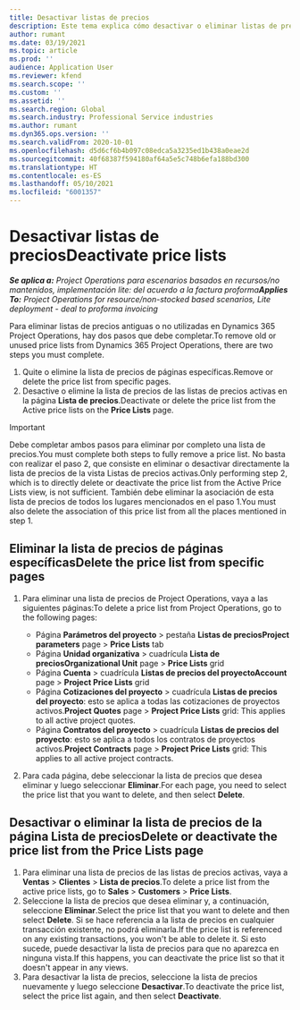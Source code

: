 ```yaml
---
title: Desactivar listas de precios
description: Este tema explica cómo desactivar o eliminar listas de precios antiguas o no utilizadas.
author: rumant
ms.date: 03/19/2021
ms.topic: article
ms.prod: ''
audience: Application User
ms.reviewer: kfend
ms.search.scope: ''
ms.custom: ''
ms.assetid: ''
ms.search.region: Global
ms.search.industry: Professional Service industries
ms.author: rumant
ms.dyn365.ops.version: ''
ms.search.validFrom: 2020-10-01
ms.openlocfilehash: d5d6cf6b4b097c08edca5a3235ed1b438a0eae2d
ms.sourcegitcommit: 40f68387f594180af64a5e5c748b6efa188bd300
ms.translationtype: HT
ms.contentlocale: es-ES
ms.lasthandoff: 05/10/2021
ms.locfileid: "6001357"
---
```

# <a name="deactivate-price-lists"></a><span data-ttu-id="b8780-103">Desactivar listas de precios</span><span class="sxs-lookup"><span data-stu-id="b8780-103">Deactivate price lists</span></span> 

<span data-ttu-id="b8780-104">_**Se aplica a:** Project Operations para escenarios basados en recursos/no mantenidos, implementación lite: del acuerdo a la factura proforma_</span><span class="sxs-lookup"><span data-stu-id="b8780-104">_**Applies To:** Project Operations for resource/non-stocked based scenarios, Lite deployment - deal to proforma invoicing_</span></span>

<span data-ttu-id="b8780-105">Para eliminar listas de precios antiguas o no utilizadas en Dynamics 365 Project Operations, hay dos pasos que debe completar.</span><span class="sxs-lookup"><span data-stu-id="b8780-105">To remove old or unused price lists from Dynamics 365 Project Operations, there are two steps you must complete.</span></span> 

1. <span data-ttu-id="b8780-106">Quite o elimine la lista de precios de páginas específicas.</span><span class="sxs-lookup"><span data-stu-id="b8780-106">Remove or delete the price list from specific pages.</span></span>
2. <span data-ttu-id="b8780-107">Desactive o elimine la lista de precios de las listas de precios activas en la página **Lista de precios**.</span><span class="sxs-lookup"><span data-stu-id="b8780-107">Deactivate or delete the price list from the Active price lists on the **Price Lists** page.</span></span>

>[!IMPORTANT]
> <span data-ttu-id="b8780-108">Debe completar ambos pasos para eliminar por completo una lista de precios.</span><span class="sxs-lookup"><span data-stu-id="b8780-108">You must complete both steps to fully remove a price list.</span></span> <span data-ttu-id="b8780-109">No basta con realizar el paso 2, que consiste en eliminar o desactivar directamente la lista de precios de la vista Listas de precios activas.</span><span class="sxs-lookup"><span data-stu-id="b8780-109">Only performing step 2, which is to directly delete or deactivate the price list from the Active Price Lists view, is not sufficient.</span></span> <span data-ttu-id="b8780-110">También debe eliminar la asociación de esta lista de precios de todos los lugares mencionados en el paso 1.</span><span class="sxs-lookup"><span data-stu-id="b8780-110">You must also delete the association of this price list from all the places mentioned in step 1.</span></span>

## <a name="delete-the-price-list-from-specific-pages"></a><span data-ttu-id="b8780-111">Eliminar la lista de precios de páginas específicas</span><span class="sxs-lookup"><span data-stu-id="b8780-111">Delete the price list from specific pages</span></span>
1. <span data-ttu-id="b8780-112">Para eliminar una lista de precios de Project Operations, vaya a las siguientes páginas:</span><span class="sxs-lookup"><span data-stu-id="b8780-112">To delete a price list from Project Operations, go to the following pages:</span></span>  

      - <span data-ttu-id="b8780-113">Página **Parámetros del proyecto** > pestaña **Listas de precios**</span><span class="sxs-lookup"><span data-stu-id="b8780-113">**Project parameters** page > **Price Lists** tab</span></span>
      - <span data-ttu-id="b8780-114">Página **Unidad organizativa** > cuadrícula **Lista de precios**</span><span class="sxs-lookup"><span data-stu-id="b8780-114">**Organizational Unit** page > **Price Lists** grid</span></span>
      - <span data-ttu-id="b8780-115">Página **Cuenta** > cuadrícula **Listas de precios del proyecto**</span><span class="sxs-lookup"><span data-stu-id="b8780-115">**Account** page > **Project Price Lists** grid</span></span>
      - <span data-ttu-id="b8780-116">Página **Cotizaciones del proyecto** > cuadrícula **Listas de precios del proyecto**: esto se aplica a todas las cotizaciones de proyectos activos.</span><span class="sxs-lookup"><span data-stu-id="b8780-116">**Project Quotes** page > **Project Price Lists** grid: This applies to all active project quotes.</span></span>
      - <span data-ttu-id="b8780-117">Página **Contratos del proyecto** > cuadrícula **Listas de precios del proyecto**: esto se aplica a todos los contratos de proyectos activos.</span><span class="sxs-lookup"><span data-stu-id="b8780-117">**Project Contracts** page > **Project Price Lists** grid: This applies to all active project contracts.</span></span>

 2. <span data-ttu-id="b8780-118">Para cada página, debe seleccionar la lista de precios que desea eliminar y luego seleccionar **Eliminar**.</span><span class="sxs-lookup"><span data-stu-id="b8780-118">For each page, you need to select the price list that you want to delete, and then select **Delete**.</span></span> 
 
## <a name="delete-or-deactivate-the-price-list-from-the-price-lists-page"></a><span data-ttu-id="b8780-119">Desactivar o eliminar la lista de precios de la página Lista de precios</span><span class="sxs-lookup"><span data-stu-id="b8780-119">Delete or deactivate the price list from the Price Lists page</span></span>
 
1. <span data-ttu-id="b8780-120">Para eliminar una lista de precios de las listas de precios activas, vaya a **Ventas** > **Clientes** > **Lista de precios**.</span><span class="sxs-lookup"><span data-stu-id="b8780-120">To delete a price list from the active price lists, go to **Sales** > **Customers** > **Price Lists**.</span></span> 
2. <span data-ttu-id="b8780-121">Seleccione la lista de precios que desea eliminar y, a continuación, seleccione **Eliminar**.</span><span class="sxs-lookup"><span data-stu-id="b8780-121">Select the price list that you want to delete and then select **Delete**.</span></span> <span data-ttu-id="b8780-122">Si se hace referencia a la lista de precios en cualquier transacción existente, no podrá eliminarla.</span><span class="sxs-lookup"><span data-stu-id="b8780-122">If the price list is referenced on any existing transactions, you won't be able to delete it.</span></span> <span data-ttu-id="b8780-123">Si esto sucede, puede desactivar la lista de precios para que no aparezca en ninguna vista.</span><span class="sxs-lookup"><span data-stu-id="b8780-123">If this happens, you can deactivate the price list so that it doesn't appear in any views.</span></span> 
3. <span data-ttu-id="b8780-124">Para desactivar la lista de precios, seleccione la lista de precios nuevamente y luego seleccione **Desactivar**.</span><span class="sxs-lookup"><span data-stu-id="b8780-124">To deactivate the price list, select the price list again, and then select **Deactivate**.</span></span>   
